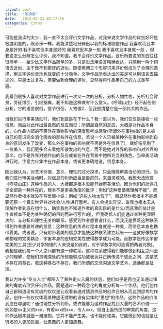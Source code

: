 ```yaml
---
layout: post
title:  "所谓美"
date:   2015-03-21 05:17:48
categories: Ethos
---
```

可能是我读的太少，我一直不太会评价文学作品。对我来说文学作品的优劣好坏是极度明显的，跟音乐一样，我能清楚地分辨出以我的标准哪些作品 我喜欢而且本身是好的 我不喜欢但本身是好的 我喜欢但本身一般 我不喜欢且本身就一般 ，但要说怎么分辨怎么评价，我不知道。我不会评价文学作品。音乐所要说的东西往往很简单——至少比文学作品简单的多，只是没法用语言精确表达，只能用一两个词语去近似，由于做不到更好的近似，随便用两三个形容词来评价倒成为了合理的选择，用文字评价音乐也就变的十分简单。文学作品所表达出的美是可以用语言去描述的，只是太过复杂，若要做到合理的评价，显然得将作品用自己的方式重写一遍。

我看到很多人喜欢对文学作品进行一次又一次的分析，分析人物性格，分析社会背景，旁征博引，引经据典，我不知道这样做有什么意义。《呼啸山庄》经不起任何分析，它的语言很俗，情节很俗，人物很2，但我很清楚它是一部伟大的作品。

当我们进行审美活动时，我们到底是在干什么？我一直以为，我们仅仅是接收一些信息，而后对此作出最自然的反应而已；所谓最自然的反应，大概是对作品本身的，向作品内部的不带外在事物影响的深度思考或感受(所谓外在事物指的是未被自己的意识完全消化吸收的那些外在信息，若说一个人已被某种外在事物影响到自身的意识发生了改变，那么外在事物的影响就不再是外在信息了)。就好像见到了一位美人，我们更多会去看她所散发出的气息，而不是她对外界的影响和对外界的意义，也不是外界对她作出的反应或者在外在背景中她所充当的角色。当审美活动进行时，注意力应集中在作品本身，或者更准确地说，信息本身。

因此我认为，对艺术价值、意义、理性的过分探求，只会阻碍审美活动的进行。当我们进行审美活动时，对信息的判断应当是自然的，来自灵魂的。我想无法欣赏《呼啸山庄》这种作品的人，大抵都是根本没能开始审美活动，因为他们的批评几乎全部是一种外在的，根本不是审美角度的批评：例如“这种爱情我理解不能”，而显然作者根本就没在写爱情小说；例如“这些人物太假了”，而显然作者根本不是想要还原一个真实世界并对社会/人性进行思考。有人会提出异议，说我也根本无从理解作者到底在想什么，确实我也不知道作者的真实目的是什么(而且我的估计是作者根本不是为某种确切的目的而进行写作的)，但我确信人们能通过某种更深层次的、与分析和理性无关的联系，感受到作者想要说什么，而我正是靠着这种联系得到作者想要传递的信息；这种信息的传递过程本身就是一种美，而信息本身也携带着美，或者说，只有附带着美的信息才能使这种联系建立起来——这就好像数学和物理的完美耦合，宇宙本身的逻辑完美性使得数学成为可能，而数学是传达宇宙完美的工具(至少对学物理的人来说是如此的，对于学数学的可能得把两者对换)。我相信我们每一个人之间都有这一种联系，这种联系使得我们能够做到相互之间至少的理解，使我们灵魂深处的所想能够成功被表达并正确传递于彼此之间，这是艺术存在的基石，若这种基石不存在，我们所谓的交流沟通文学艺术，通通都是扯淡。

我认为许多“专业人士”都陷入了某种走火入魔的状态，他们似乎是再也无法通过审美的角度去欣赏任何作品，而是通过一种观念化的角度分析每一个作品。他们创作自己都知道没有灵魂的仅仅是让观看者通过猜测作品的创作目的从而达到思考的作品，创作一些仅仅体现某种虚无缥缈的没有实体的"思想"的作品。这种作品的价值到底在哪里呢？通过理性分析判断，或许能够为这种作品找到大量的艺术价值——例如是xx主义的xxx，有着xxx的xxx，令人xxx。但自上面所提的审美的角度，这种作品根本就是一滩废物。它并不能产生美，也不能传递美，它能做到的也就是让饥渴的人更加饥渴，让愚蠢的人更加愚蠢。